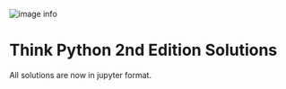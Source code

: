 ![image info](./cover.png)

# Think Python 2nd Edition Solutions

All solutions are now in jupyter format.
